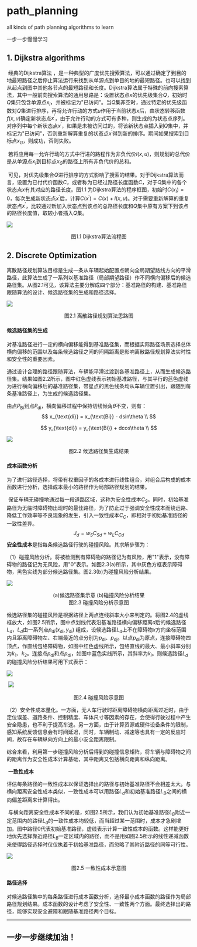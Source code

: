 # path_planning

all kinds of path planning algorithms to learn

一步一步慢慢学习

## 1. Dijkstra algorithms

​		经典的Dijkstra算法 ，是一种典型的广度优先搜索算法，可以通过确定了到目的地最短路径之后停止算法运行来找到从单源点到单目的地的最短路径。也可以找到从起点到图中其他各节点的最短路径和长度。
​		Dijkstra算法属于特殊的前向搜索算法，其中一般前向搜索算法的通用思路是：设置状态点$x$的优先级集合$Q$，初始时$Q$集只包含单源点$x_{I}$，并被标记为"已访问"。当$Q$集非空时，通过特定的优先级函数对$Q$集进行排序，再将允许行动的方式$u$作用于当前状态$x$后，由状态转移函数$f\left( x,u \right)$确定新状态点$x^{'}$，由于允许行动的方式可有多种，则生成的为状态点序列。对序列中每个新状态点$x^{'}$，如果是未被访问过的，将该新状态点插入到$Q$集中，并标记为"已访问"，否则重新解算重复的状态点$x^{'}$得到新的排序。期间如果搜索到目标点$x_{G}$，则成功，否则失败。

​		若将应用每一允许行动的方式中行进的路程作为非负代价$l\left( x,u \right)$，则规划的总代价是从单源点$x_{I}$到目标点$x_{G}$的路径上所有非负代价的总和。

​		可见，对优先级集合$Q$进行排序的方式影响了搜索的结果。对于Dijkstra算法而言，设置为已付代价函数$C$，或者称为已经过路径长度函数$C$，对于$Q$集中的各个状态点$x$有其对应的路径长度。图1.1 为Dijkstra算法的程序框图，初始时$C\left( x_{I} \right) = 0$，每次生成新状态点$x^{'}$后，计算$C\left( x^{'} \right) = C\left( x \right) + l\left( x,u \right)$。对于需要重新解算的重复状态点$x^{'}$，比较通过新加入状态点到该点的总路径长度和$Q$集中原有方案下到该点的路径长度值，取较小者插入$Q$集。

![](./images/框图.png)

<center>图1.1 Dijkstra算法流程图</center>

## 2. Discrete Optimization

​		离散路径规划算法目标是生成一条从车辆起始配置点朝向全局期望路线方向的平滑路径，此算法生成了一系列以基准路径（局部期望路径）作不同横向偏移后的候选路径集。从图2.1可见，该算法主要分解成四个部分：基准路径的构建、基准路径跟随算法的设计、候选路径集的生成和路径选择。

![](./images/离散路径规划.png)

<center>图2.1 离散路径规划算法思路图</center>

#### 候选路径集的生成

​		对基准路径进行一定的横向偏移能得到基准路径集，而根据实际路径场景选择总体横向偏移的范围以及每条候选路径之间的间隔距离是影响离散路径规划算法实时性和安全性的重要因素。

​		通过设计合理的路径跟随算法，车辆能平滑过渡到各基准路径上，从而生成候选路径集。结果如图2.2所示，图中红色虚线表示初始基准路径，与其平行的蓝色虚线为进行横向偏移后的基准路径集，带星点的黑色线条均从车辆位置引出，跟随到每条基准路径上，为生成的候选路径集。

由点$P_{\text{Bi}}$到点$P_{\text{di}}$，横向偏移过程中保持切线倾角$\theta$不变，则有：
$$
x_{\text{di}} = x_{\text{Bi}} - dsin\theta \\
$$

$$
y_{\text{di}} = y_{\text{Bi}} + dcos\theta \\
$$

![](./images/候选路径.png)

<center>图2.2 候选路径集生成结果</center>

#### 成本函数分析

​		为了进行路径选择，将带有权重因子的各成本进行线性组合，对组合后构成的成本函数进行分析，选择成本最小的路径作为局部路径规划的结果。

​		保证车辆无碰撞地通过每一段道路区域，这称为安全性成本$C_{S}$。同时，初始基准路径为无临时障碍物出现时的最佳路径，为了防止过于强调安全性成本而绕远路、降低工作效率等不良现象的发生，引入一致性成本$C_{C}$，即相对于初始基准路径的一致性差异。
$$
J_{d} = w_{S}C_{Sd} + w_{L}C_{Cd}
$$
​		**安全性成本**是指每条候选路径行驶的碰撞风险。其求解步骤为：

（1）碰撞风险分析。将被检测到有障碍物的路径记为有风险，用"1"表示，没有障碍物的路径记为无风险，用"0"表示。如图2.3(a)所示，其中灰色方框表示障碍物，黑色实线为部分候选路径集。图2.3(b)为碰撞风险分析结果。

![](./images/碰撞风险.png)

<center>(a)候选路径集示意 (b)碰撞风险分析结果</center>

<center>图2.3 碰撞风险分析示意图</center>

​		候选路径集的碰撞风险是根据路径上两点连线斜率大小来判定的。将图2.4的虚线框放大，如图2.5所示，图中点划线代表沿基准路径横向偏移距离$d$后的候选路径$L_{d}$，$L_{d}$由一系列点$p_\text{di}(x_\text{di},y_\text{di})$   组成，设候选路径$L_d$上不在障碍物$x$方向坐标范围内且距离障碍物左、右端最近的点分别为$p_\text{di}$、$p_\text{dj}$。以点$p_\text{di}$为原点，连接障碍物四顶点，作直线包络障碍物，如图中红色虚线所示，包络直线的最大、最小斜率分别为$k_1$、$k_2$。连接点$p_\text{di}$和点$p_\text{di}$，如图中蓝色实线所示，其斜率为$k_i$。则候选路径$L_d$的碰撞风险分析结果可用下式表示：

![](./images/碰撞风险公式2.png)

​    ![](./images/碰撞风险2.png)

<center>图2.4 碰撞风险示意图</center>

（2）安全性成本量化。一方面，无人车行驶时距离障碍物横向距离过近时，由于定位误差、道路条件、控制精度、车体尺寸等因素的存在，会使得行驶过程中产生安全隐患，也不利于提高车速。另一方面，由于计算资源或硬件设备条件的限制，感知系统反馈信息会有时间延迟，同时，车辆制动、减速等也具有一定的反应时间，故存在车辆纵向方向上的最小安全距离限制。

​		综合来看，利用第一步碰撞风险分析后得到的碰撞信息矩阵，将车辆与障碍物之间的距离作为安全性成本计算基础，其中距离又包括横向距离和纵向距离。



​		**一致性成本**

​		评估每条路径的一致性成本以保证选择出的路径与初始基准路径不会相差太大。与横向距离安全性成本类似，一致性成本可以用路径$L_{d}$和初始基准路径$L_{B}$之间的横向偏差距离来计算得出。

​		与横向距离安全性成本不同的是，如图2.5所示，我们认为初始基准路径$L_{B}$附近一定范围内的路径$L_{d}$的一致性成本均较低，而当超过某一范围时，成本才急剧增加。图中路径0代表初始基准路径，虚线表示计算一致性成本的函数。这样能更好地优先选择靠近路径$L_{B}$一定区域内的路径，而不是用如图2.5所示的线性递减函数来使得路径选择时仅仅执着于初始基准路径，而忽略了其附近路径的同等可行性。

![](./images/一致性成本.png)

<center>图2.5 一致性成本示意图</center>

#### 路径选择

​		对候选路径集中的每条路径进行成本函数分析，选择最小成本函数的路径作为局部路径规划结果。成本函数的设计考虑了安全性、一致性两个方面。最终选择出的路径，能够实现安全避障和跟随基准路径两个目标。





***



## 一步一步继续加油！

